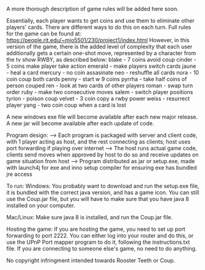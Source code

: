 A more thorough description of game rules will be added here soon.

Essentially, each player wants to get coins and use them to eliminate other players' cards. There are different ways to do this on each turn.
Full rules for the game can be found at: https://people.rit.edu/~mjo5501/230/project1/index.html
However, in this version of the game, there is the added level of complexity that each user additionally gets a certain one-shot move,
represented by a character from the tv show RWBY, as described below:
blake - 7 coins avoid coup
cinder - 5 coins make player take action
emerald - make players switch cards
jaune - heal a card
mercury - no coin assasinate
neo - reshuffle all cards
nora - 10 coin coup both cards
penny - start w 9 coins
pyrrha - take half coins of person couped
ren - look at two cards of other players
roman - swap turn order
ruby - make two consecutive moves
salem - switch player positions
tyrion - poison coup
velvet - 3 coin copy a rwby power
weiss - resurrect player
yang - two coin coup when a card is lost


A new windows exe file will become available after each new major release. A new jar will become available 
after each update of code.

Program design: 
--> Each program is packaged with server and client code, with 1 player acting as host, and the rest connecting as clients; 
host uses port forwarding if playing over internet 
--> The host runs actual game code, clients send moves when approved by host to do so and receive updates on game situation from host 
--> Program distributed as jar or setup.exe, made with launch4j for exe and inno setup compiler for ensuring exe has bundled jre access

To run: Windows: 
You probably want to download and run the setup.exe file, it is bundled with the correct java version, and has a game icon. 
You can still use the Coup.jar file, but you will have to make sure that you have java 8 installed on your computer.

Mac/Linux: Make sure java 8 is installed, and run the Coup.jar file.

Hosting the game: If you are hosting the game, you need to set up port forwarding to port 2222. 
You can either log into your router and do this, or use the UPnP Port mapper program to do it, following the instructions.txt file. 
If you are connecting to someone else's game, no need to do anything.

No copyright infringment intended towards Rooster Teeth or Coup.